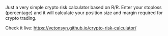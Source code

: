 Just a very simple crypto risk calculator based on R/R.
Enter your stoploss (percentage) and it will calculate your position size and margin required for crypto trading.

Check it live: https://vetonsyn.github.io/crypto-risk-calculator/

